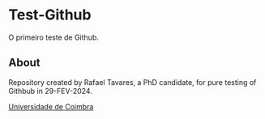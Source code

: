 # Test-Github

O primeiro teste de Github.

## About
Repository created by Rafael Tavares, a PhD candidate, for pure testing of Githbub in 29-FEV-2024.

[Universidade de Coimbra](https://www.uc.pt)

